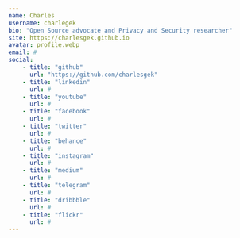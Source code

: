 ```yaml
---
name: Charles
username: charlegek
bio: "Open Source advocate and Privacy and Security researcher"
site: https://charlesgek.github.io
avatar: profile.webp
email: #
social:
    - title: "github"
      url: "https://github.com/charlesgek"
    - title: "linkedin"
      url: #
    - title: "youtube"
      url: #
    - title: "facebook"
      url: #
    - title: "twitter"
      url: #
    - title: "behance"
      url: #
    - title: "instagram"
      url: #
    - title: "medium"
      url: #
    - title: "telegram"
      url: #
    - title: "dribbble"
      url: #
    - title: "flickr"
      url: #
---
```

